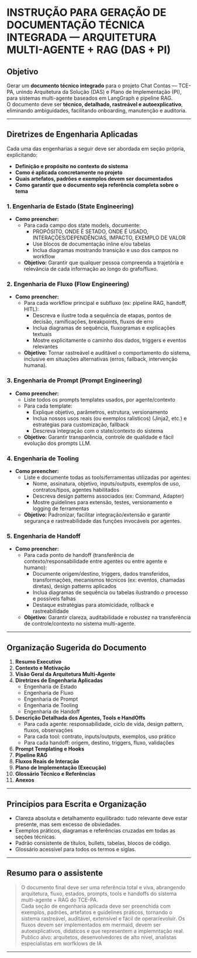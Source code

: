 # INSTRUÇÃO PARA GERAÇÃO DE DOCUMENTAÇÃO TÉCNICA INTEGRADA — ARQUITETURA MULTI-AGENTE + RAG (DAS + PI)

## Objetivo
Gerar um **documento técnico integrado** para o projeto Chat Contas — TCE-PA, unindo Arquitetura da Solução (DAS) e Plano de Implementação (PI), para sistemas multi-agente baseados em LangGraph e pipeline RAG.  
O documento deve ser **técnico, detalhado, rastreável e autoexplicativo**, eliminando ambiguidades, facilitando onboarding, manutenção e auditoria.

---

## Diretrizes de Engenharia Aplicadas

Cada uma das engenharias a seguir deve ser abordada em seção própria, explicitando:
- **Definição e propósito no contexto do sistema**
- **Como é aplicada concretamente no projeto**
- **Quais artefatos, padrões e exemplos devem ser documentados**
- **Como garantir que o documento seja referência completa sobre o tema**

### 1. **Engenharia de Estado (State Engineering)**
- **Como preencher:**  
  - Para cada campo dos state models, documente:
    - PROPÓSITO, ONDE É SETADO, ONDE É USADO, INTERAÇÕES/DEPENDÊNCIAS, IMPACTO, EXEMPLO DE VALOR
    - Use blocos de documentação inline e/ou tabelas
    - Inclua diagramas mostrando transição e uso dos campos no workflow
  - **Objetivo:** Garantir que qualquer pessoa compreenda a trajetória e relevância de cada informação ao longo do grafo/fluxo.

### 2. **Engenharia de Fluxo (Flow Engineering)**
- **Como preencher:**  
  - Para cada workflow principal e subfluxo (ex: pipeline RAG, handoff, HITL):
    - Descreva e ilustre toda a sequência de etapas, pontos de decisão, ramificações, breakpoints, fluxos de erro
    - Inclua diagramas de sequência, fluxogramas e explicações textuais
    - Mostre explicitamente o caminho dos dados, triggers e eventos relevantes
  - **Objetivo:** Tornar rastreável e auditável o comportamento do sistema, inclusive em situações alternativas (erros, fallback, intervenção humana).

### 3. **Engenharia de Prompt (Prompt Engineering)**
- **Como preencher:**  
  - Liste todos os prompts templates usados, por agente/contexto
  - Para cada template:
    - Explique objetivo, parâmetros, estrutura, versionamento
    - Inclua nossos usos reais (ou exemplos ralisticos) (Jinja2, etc.) e estratégias para customização, fallback
    - Descreva integração com o state/contexto do sistema
  - **Objetivo:** Garantir transparência, controle de qualidade e fácil evolução dos prompts LLM.

### 4. **Engenharia de Tooling**
- **Como preencher:**  
  - Liste e documente todas as tools/ferramentas utilizadas por agentes:
    - Nome, assinatura, objetivo, inputs/outputs, exemplos de uso, contratos/tipos, agentes habilitados
    - Descreva design patterns associados (ex: Command, Adapter)
    - Mostre guidelines para extensão, testes, versionamento e logging de ferramentas
  - **Objetivo:** Padronizar, facilitar integração/extensão e garantir segurança e rastreabilidade das funções invocáveis por agentes.

### 5. **Engenharia de Handoff**
- **Como preencher:**  
  - Para cada ponto de handoff (transferência de contexto/responsabilidade entre agentes ou entre agente e humano):
    - Documente origem/destino, triggers, dados transferidos, transformações, mecanismos técnicos (ex: eventos, chamadas diretas), design patterns aplicados
    - Inclua diagramas de sequência ou tabelas ilustrando o processo e possíveis falhas
    - Destaque estratégias para atomicidade, rollback e rastreabilidade
  - **Objetivo:** Garantir clareza, auditabilidade e robustez na transferência de controle/contexto no sistema multi-agente.

---

## Organização Sugerida do Documento

1. **Resumo Executivo**
2. **Contexto e Motivação**
3. **Visão Geral da Arquitetura Multi-Agente**
4. **Diretrizes de Engenharia Aplicadas**
    - Engenharia de Estado
    - Engenharia de Fluxo
    - Engenharia de Prompt
    - Engenharia de Tooling
    - Engenharia de Handoff
5. **Descrição Detalhada dos Agentes, Tools e HandOffs**
    - Para cada agente: responsabilidade, ciclo de vida, design pattern, fluxos, observações
    - Para cada tool: contrato, inputs/outputs, exemplos, uso prático
    - Para cada handoff: origem, destino, triggers, fluxo, validações
6. **Prompt Templating e Hooks**
7. **Pipeline RAG**
8. **Fluxos Reais de Interação**
9. **Plano de Implementação (Execução)**
10. **Glossário Técnico e Referências**
11. **Anexos**

---

## Princípios para Escrita e Organização

- Clareza absoluta e detalhamento equilibrado: tudo relevante deve estar presente, mas sem excesso de obviedades.
- Exemplos práticos, diagramas e referências cruzadas em todas as seções técnicas.
- Padrão consistente de títulos, bullets, tabelas, blocos de código.
- Glossário acessível para todos os termos e siglas.

---

## Resumo para o assistente

> O documento final deve ser uma referência total e viva, abrangendo arquitetura, fluxo, estados, prompts, tools e handoffs do sistema multi-agente + RAG do TCE-PA.  
> Cada seção de engenharia aplicada deve ser preenchida com exemplos, padrões, artefatos e guidelines práticos, tornando o sistema rastreável, auditável, extensível e fácil de operar/evoluir.
> Os fluxos devem ser implementados em mermaid, devem ser autoexplicativos, didaticos e que representem a implemntação real.
> Publico alvo: arquitetos, desenvolvedores de alto nivel, analistas especialistas em worfklows de IA
---
